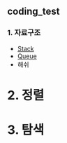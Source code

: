 ## coding_test

### 1. 자료구조
* [Stack](\자료구조\stack.py)
* [Queue](\자료구조\queue.py)
* 해쉬

# 2. 정렬

# 3. 탐색